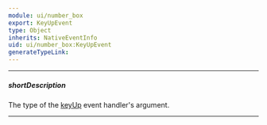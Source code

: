 ```yaml
---
module: ui/number_box
export: KeyUpEvent
type: Object
inherits: NativeEventInfo
uid: ui/number_box:KeyUpEvent
generateTypeLink: 
---
```

---
##### shortDescription
The type of the [keyUp]({basewidgetpath}/Events/#keyUp) event handler's argument.

---
<!-- Description goes here -->
